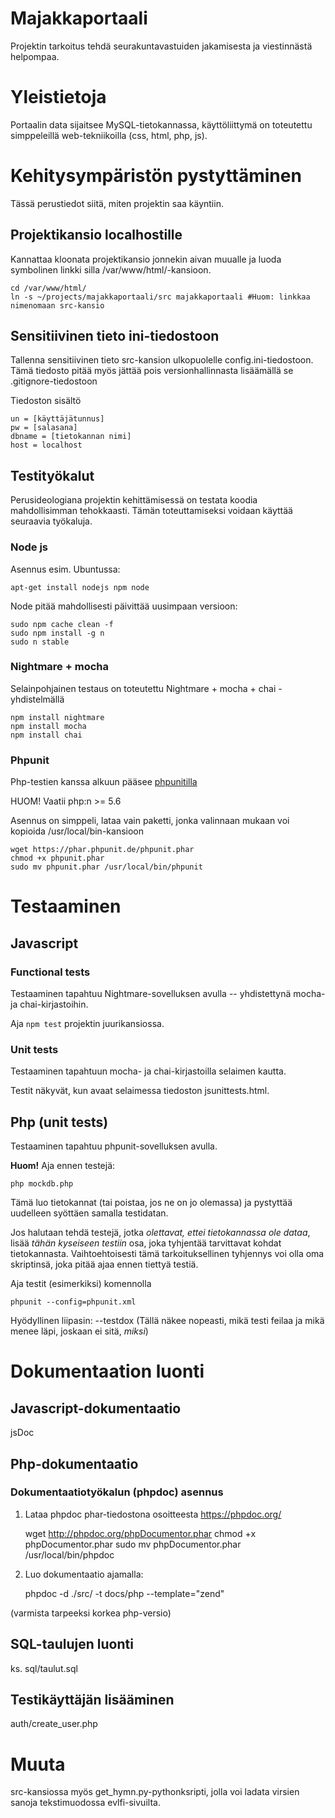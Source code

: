 # Majakkaportaali

Projektin tarkoitus tehdä seurakuntavastuiden jakamisesta ja viestinnästä helpompaa. 

# Yleistietoja

Portaalin data sijaitsee MySQL-tietokannassa, käyttöliittymä on toteutettu
simppeleillä web-tekniikoilla (css, html, php, js).

# Kehitysympäristön pystyttäminen

Tässä perustiedot siitä, miten projektin saa käyntiin.

## Projektikansio localhostille

Kannattaa kloonata projektikansio jonnekin aivan muualle ja luoda symbolinen linkki
silla /var/www/html/-kansioon.

    cd /var/www/html/
    ln -s ~/projects/majakkaportaali/src majakkaportaali #Huom: linkkaa nimenomaan src-kansio

## Sensitiivinen tieto ini-tiedostoon

Tallenna sensitiivinen tieto src-kansion ulkopuolelle config.ini-tiedostoon. Tämä
tiedosto pitää myös jättää pois versionhallinnasta lisäämällä se .gitignore-tiedostoon

Tiedoston sisältö

    un = [käyttäjätunnus]
    pw = [salasana]
    dbname = [tietokannan nimi]
    host = localhost


##  Testityökalut

Perusideologiana projektin kehittämisessä on testata koodia mahdollisimman tehokkaasti.
Tämän toteuttamiseksi voidaan käyttää seuraavia työkaluja.

### Node js

Asennus esim. Ubuntussa:

    apt-get install nodejs npm node

Node pitää mahdollisesti päivittää uusimpaan versioon:

    sudo npm cache clean -f
    sudo npm install -g n
    sudo n stable

### Nightmare + mocha

Selainpohjainen testaus on toteutettu Nightmare + mocha + chai -yhdistelmällä

    npm install nightmare
    npm install mocha
    npm install chai


### Phpunit 

Php-testien kanssa alkuun pääsee [phpunitilla](https://phpunit.de/getting-started.html)

HUOM!  Vaatii php:n >= 5.6

Asennus on simppeli, lataa vain paketti, jonka valinnaan mukaan voi kopioida /usr/local/bin-kansioon

    wget https://phar.phpunit.de/phpunit.phar 
    chmod +x phpunit.phar
    sudo mv phpunit.phar /usr/local/bin/phpunit

# Testaaminen

## Javascript 

### Functional tests

Testaaminen tapahtuu Nightmare-sovelluksen avulla -- yhdistettynä mocha- ja
chai-kirjastoihin.

Aja `npm test` projektin juurikansiossa.

### Unit tests

Testaaminen  tapahtuun mocha- ja chai-kirjastoilla selaimen kautta.

Testit näkyvät, kun avaat selaimessa tiedoston jsunittests.html.


## Php (unit tests)

Testaaminen tapahtuu phpunit-sovelluksen avulla.

**Huom!** Aja ennen testejä:

    php mockdb.php

Tämä luo tietokannat (tai poistaa, jos ne on jo olemassa) ja pystyttää
uudelleen syöttäen samalla testidatan.

Jos halutaan tehdä testejä, jotka *olettavat, ettei tietokannassa ole dataa*, lisää
*tähän kyseiseen testiin* osa, joka tyhjentää tarvittavat kohdat tietokannasta. Vaihtoehtoisesti
tämä tarkoituksellinen tyhjennys voi olla oma skriptinsä, joka pitää ajaa ennen tiettyä testiä.

Aja testit (esimerkiksi) komennolla

    phpunit --config=phpunit.xml

Hyödyllinen liipasin: --testdox (Tällä näkee nopeasti, mikä testi feilaa ja mikä menee läpi, joskaan ei sitä, *miksi*)


# Dokumentaation luonti

## Javascript-dokumentaatio 

jsDoc

## Php-dokumentaatio

### Dokumentaatiotyökalun (phpdoc) asennus

1. Lataa phpdoc phar-tiedostona osoitteesta https://phpdoc.org/

    wget http://phpdoc.org/phpDocumentor.phar
    chmod +x phpDocumentor.phar
    sudo mv phpDocumentor.phar /usr/local/bin/phpdoc

2. Luo dokumentaatio ajamalla:

    phpdoc -d ./src/ -t docs/php --template="zend"

(varmista tarpeeksi korkea php-versio)

## SQL-taulujen luonti

ks. sql/taulut.sql

## Testikäyttäjän lisääminen

auth/create_user.php

# Muuta

src-kansiossa myös get_hymn.py-pythonksripti, jolla voi ladata virsien sanoja tekstimuodossa
evlfi-sivuilta.
